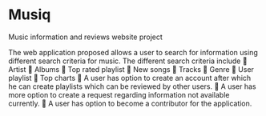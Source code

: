# Musiq
Music information and reviews website project


The web application proposed allows a user to search for
information using different search criteria for music. The different
search criteria include
 Artist
 Albums
 Top rated playlist
 New songs
 Tracks
 Genre
 User playlist
 Top charts
 A user has option to create an account after which he can
create playlists which can be reviewed by other users.
 A user has more option to create a request regarding
information not available currently.
 A user has option to become a contributor for the
application.
